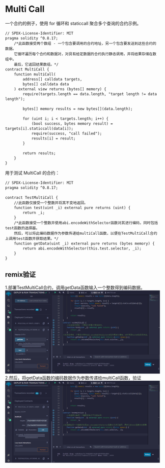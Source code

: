 # Multi Call
一个合约的例子，使用 for 循环和 staticcall 聚合多个查询的合约示例。

```solidity
// SPDX-License-Identifier: MIT
pragma solidity ^0.8.17;
    /*此函数接受两个数组 - 一个包含要调用的合约地址，另一个包含要发送到这些合约的数据。
    它循环遍历每个合约和数据对，对具有给定数据的合约执行静态调用，并将结果存储在数组中。
    最后，它返回结果数组。*/
contract MultiCall {
    function multiCall(
        address[] calldata targets,
        bytes[] calldata data
    ) external view returns (bytes[] memory) {
        require(targets.length == data.length, "target length != data length");

        bytes[] memory results = new bytes[](data.length);

        for (uint i; i < targets.length; i++) {
            (bool success, bytes memory result) = targets[i].staticcall(data[i]);
            require(success, "call failed");
            results[i] = result;
        }

        return results;
    }
}
```

用于测试 MultiCall 的合约：


```solidity
// SPDX-License-Identifier: MIT
pragma solidity ^0.8.17;

contract TestMultiCall {
    //此函数仅接受一个整数并将其不变地返回。
    function test(uint _i) external pure returns (uint) {
        return _i;
    }
    /*此函数接受一个整数并使用abi.encodeWithSelector函数对其进行编码，同时包括test函数的选择器。
    然后，可以将此编码数据作为参数传递给multiCall函数，以便在TestMultiCall合约上调用test函数并获取结果。*/
    function getData(uint _i) external pure returns (bytes memory) {
        return abi.encodeWithSelector(this.test.selector, _i);
    }
}
```

## remix验证
1.部署TestMultiCall合约，调用getData函数输入一个整数得到编码数据。
![63-1.png](img/63-1.png)
2.然后，将getData函数的编码数据作为参数传递给multiCall函数，验证
![63-2.png](img/63-2.png)